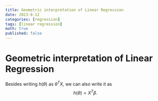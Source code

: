 ```yaml
---
title: Geometric interpretation of Linear Regression
date: 2023-8-12
categories: [regression]
tags: [linear regression]
math: true
published: false
---
```


# Geometric interpretation of Linear Regression
Besides writing $h(\theta)$ as $\theta^TX$, we can also write it as 
$$h(\theta)=X^T\beta.$$